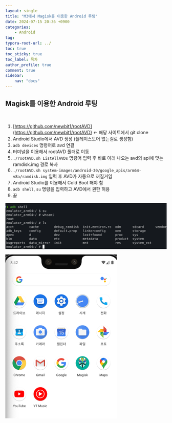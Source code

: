 ```yaml
---
layout: single
title: "M3에서 Magisk를 이용한 Android 루팅"
date: 2024-07-15 20:36 +0900
categories: 
    - Android
tag: 
typora-root-url: ../
toc: true
toc_sticky: true
toc_label: 목차
author_profile: true
comment: true
sidebar:
    nav: "docs"
---
```


## Magisk를 이용한 Android 루팅

<br>

1.  [https://github.com/newbit1/rootAVD](https://github.com/newbit1/rootAVD)  <- 해당 사이트에서 git clone
2. Android Studio에서 AVD 생성 (플레이스토어 없는걸로 생성함)
3. `adb devices` 명령어로 avd 연결
4. 터미널을 이용해서 rootAVD 폴더로 이동
5. `./rootAVD.sh ListAllAVDs`  명령어 입력 후 바로 아래 나오는 avd의 api에 맞는 ramdisk.img 경로 복사
6. `./rootAVD.sh system-images/android-30/google_apis/arm64-v8a/ramdisk.img` 입력 후 AVD가 자동으로 꺼질거임
7. Android Studio를 이용해서 Cold Boot 해야 함 
8. `adb shell`, `su` 명령을 입력하고 AVD에서 권한 허용
9. 끝 

![image-20240715204151528](/images/2024-07-15-android-magisk/image-20240715204151528.png)

<img src="/images/2024-07-15-android-magisk/image-20240715204207956.png" alt="image-20240715204207956" style="zoom:50%;" />